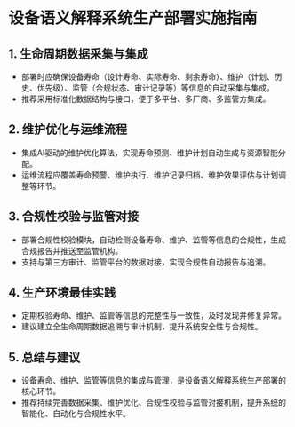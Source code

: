 # 设备语义解释系统生产部署实施指南

## 1. 生命周期数据采集与集成

- 部署时应确保设备寿命（设计寿命、实际寿命、剩余寿命）、维护（计划、历史、优先级）、监管（合规状态、审计记录等）等信息的自动采集与集成。
- 推荐采用标准化数据结构与接口，便于多平台、多厂商、多监管方集成。

## 2. 维护优化与运维流程

- 集成AI驱动的维护优化算法，实现寿命预测、维护计划自动生成与资源智能分配。
- 运维流程应覆盖寿命预警、维护执行、维护记录归档、维护效果评估与计划调整等环节。

## 3. 合规性校验与监管对接

- 部署合规性校验模块，自动检测设备寿命、维护、监管等信息的合规性，生成合规报告并推送至监管机构。
- 支持与第三方审计、监管平台的数据对接，实现合规性自动报告与追溯。

## 4. 生产环境最佳实践

- 定期校验寿命、维护、监管等信息的完整性与一致性，及时发现并修复异常。
- 建议建立全生命周期数据追溯与审计机制，提升系统安全性与合规性。

## 5. 总结与建议

- 设备寿命、维护、监管等信息的集成与管理，是设备语义解释系统生产部署的核心环节。
- 推荐持续完善数据采集、维护优化、合规性校验与监管对接机制，提升系统的智能化、自动化与合规性水平。
